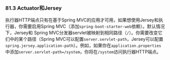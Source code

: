 ### 81.3 Actuator和Jersey

执行器HTTP端点只有在基于Spring MVC的应用才可用，如果想使用Jersey和执行器，你需要启用Spring MVC（添加`spring-boot-starter-web`依赖）。默认情况下，Jersey和 Spring MVC分发器servlet被映射到相同路径（`/`）。你需要改变它们中的某个路径（Spring MVC可以配置`server.servlet-path`，Jersey可以配置`spring.jersey.application-path`）。例如，如果你在`application.properties`中添加`server.servlet-path=/system`，你将在`/system`访问执行器HTTP端点。
